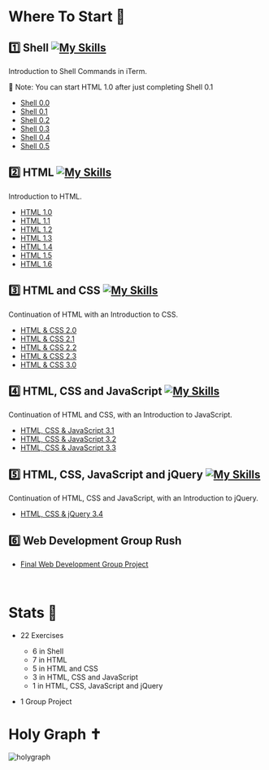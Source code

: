 # Where To Start :arrow_down_small:

## :one: Shell [![My Skills](https://skillicons.dev/icons?i=powershell)](https://skillicons.dev)
Introduction to Shell Commands in iTerm.

:bell: Note: You can start HTML 1.0 after just completing Shell 0.1

- [Shell 0.0](https://github.com/pasqualerossi/42-Web-Development-Discovery-Piscine/blob/main/Shell/cell0-0.pdf)
- [Shell 0.1](https://github.com/pasqualerossi/42-Web-Development-Discovery-Piscine/blob/main/Shell/cell0-1.pdf)
- [Shell 0.2](https://github.com/pasqualerossi/42-Web-Development-Discovery-Piscine/blob/main/Shell/cell0-2.pdf)
- [Shell 0.3](https://github.com/pasqualerossi/42-Web-Development-Discovery-Piscine/blob/main/Shell/cell0-3.pdf)
- [Shell 0.4](https://github.com/pasqualerossi/42-Web-Development-Discovery-Piscine/blob/main/Shell/cell0-4.pdf)
- [Shell 0.5](https://github.com/pasqualerossi/42-Web-Development-Discovery-Piscine/blob/main/Shell/cell0-5.pdf)

## :two: HTML  [![My Skills](https://skillicons.dev/icons?i=html)](https://skillicons.dev)
Introduction to HTML. 

- [HTML 1.0](https://github.com/pasqualerossi/42-Web-Development-Discovery-Piscine/blob/main/HTML/html1-0.pdf) 
- [HTML 1.1](https://github.com/pasqualerossi/42-Web-Development-Discovery-Piscine/blob/main/HTML/html1-1.pdf)
- [HTML 1.2](https://github.com/pasqualerossi/42-Web-Development-Discovery-Piscine/blob/main/HTML/html1-2.pdf)
- [HTML 1.3](https://github.com/pasqualerossi/42-Web-Development-Discovery-Piscine/blob/main/HTML/html1-3.pdf)
- [HTML 1.4](https://github.com/pasqualerossi/42-Web-Development-Discovery-Piscine/blob/main/HTML/html1-4.pdf)
- [HTML 1.5](https://github.com/pasqualerossi/42-Web-Development-Discovery-Piscine/blob/main/HTML/html1-5.pdf)
- [HTML 1.6](https://github.com/pasqualerossi/42-Web-Development-Discovery-Piscine/blob/main/HTML/html1-6.pdf)

## :three: HTML and CSS  [![My Skills](https://skillicons.dev/icons?i=html,css)](https://skillicons.dev)
Continuation of HTML with an Introduction to CSS.

- [HTML & CSS 2.0](https://github.com/pasqualerossi/42-Web-Development-Discovery-Piscine/blob/main/HTML%20and%20CSS/html_css_2-0.pdf)
- [HTML & CSS 2.1](https://github.com/pasqualerossi/42-Web-Development-Discovery-Piscine/blob/main/HTML%20and%20CSS/html_css_2-1.pdf)
- [HTML & CSS 2.2](https://github.com/pasqualerossi/42-Web-Development-Discovery-Piscine/blob/main/HTML%20and%20CSS/html_css_2-2.pdf)
- [HTML & CSS 2.3](https://github.com/pasqualerossi/42-Web-Development-Discovery-Piscine/blob/main/HTML%20and%20CSS/html_css_2-3.pdf)
- [HTML & CSS 3.0](https://github.com/pasqualerossi/42-Web-Development-Discovery-Piscine/blob/main/HTML%20and%20CSS/html_css_3-0.pdf)

## :four: HTML, CSS and JavaScript [![My Skills](https://skillicons.dev/icons?i=html,css,js)](https://skillicons.dev)
Continuation of HTML and CSS, with an Introduction to JavaScript.

- [HTML, CSS & JavaScript 3.1](https://github.com/pasqualerossi/42-Web-Development-Discovery-Piscine/blob/main/HTML%2C%20CSS%20and%20JavaScript/html_css_js_3-1.pdf)
- [HTML, CSS & JavaScript 3.2](https://github.com/pasqualerossi/42-Web-Development-Discovery-Piscine/blob/main/HTML%2C%20CSS%20and%20JavaScript/html_css_js_3-2.pdf)
- [HTML, CSS & JavaScript 3.3](https://github.com/pasqualerossi/42-Web-Development-Discovery-Piscine/blob/main/HTML%2C%20CSS%20and%20JavaScript/html_css_js_3-3.pdf)

## :five: HTML, CSS, JavaScript and jQuery [![My Skills](https://skillicons.dev/icons?i=html,css,js,jquery)](https://skillicons.dev)
Continuation of HTML, CSS and JavaScript, with an Introduction to jQuery.

- [HTML, CSS & jQuery 3.4](https://github.com/pasqualerossi/42-Web-Development-Discovery-Piscine/blob/main/HTML%2C%20CSS%20and%20jQuery/html_css_jquery_3-4.pdf)

## :six: Web Development Group Rush
- [Final Web Development Group Project](https://github.com/pasqualerossi/42-Web-Development-Discovery-Piscine/blob/main/Web%20Development%20Group%20Rush/web_dev_group_rush.pdf)
<br>

# Stats :1234:

- 22 Exercises

  - 6 in Shell
  - 7 in HTML
  - 5 in HTML and CSS
  - 3 in HTML, CSS and JavaScript
  - 1 in HTML, CSS, JavaScript and jQuery

- 1 Group Project

# Holy Graph :latin_cross:

![holygraph](https://user-images.githubusercontent.com/58959408/192440509-b2b2463a-845b-42ab-b8c5-62c9b759d4ed.png)
